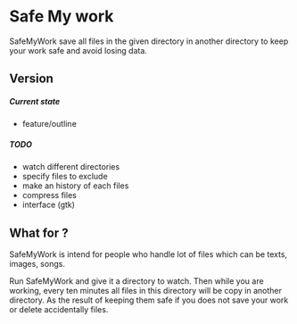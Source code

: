# Safe My work
SafeMyWork save all files in the given directory in another directory to keep your work safe and avoid losing data.

## Version
##### Current state
 - feature/outline

##### TODO
 - watch different directories
 - specify files to exclude
 - make an history of each files
 - compress files
 - interface (gtk)

## What for ?
SafeMyWork is intend for people who handle lot of files which can be texts, images, songs.

Run SafeMyWork and give it a directory to watch. Then while you are working, every ten minutes all files in this directory will be copy in another directory. As the result of keeping them safe if you does not save your work or delete accidentally files.
